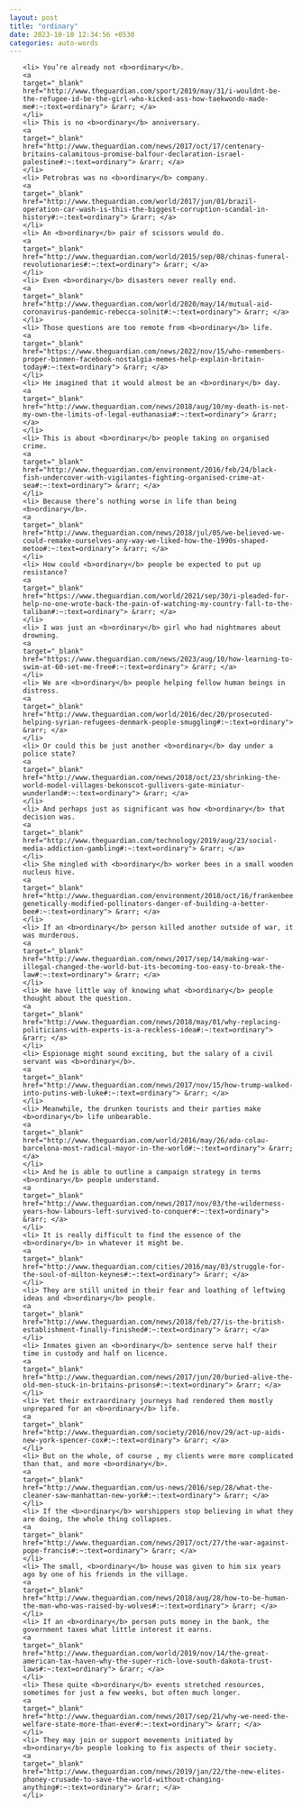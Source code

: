 ```yaml
---
layout: post
title: "ordinary"
date: 2023-10-10 12:34:56 +0530
categories: auto-words
---
```

<ol>

    <li> You’re already not <b>ordinary</b>.
    <a 
    target="_blank" 
    href="http://www.theguardian.com/sport/2019/may/31/i-wouldnt-be-the-refugee-id-be-the-girl-who-kicked-ass-how-taekwondo-made-me#:~:text=ordinary"> &rarr; </a>
    </li>
    <li> This is no <b>ordinary</b> anniversary.
    <a 
    target="_blank" 
    href="http://www.theguardian.com/news/2017/oct/17/centenary-britains-calamitous-promise-balfour-declaration-israel-palestine#:~:text=ordinary"> &rarr; </a>
    </li>
    <li> Petrobras was no <b>ordinary</b> company.
    <a 
    target="_blank" 
    href="http://www.theguardian.com/world/2017/jun/01/brazil-operation-car-wash-is-this-the-biggest-corruption-scandal-in-history#:~:text=ordinary"> &rarr; </a>
    </li>
    <li> An <b>ordinary</b> pair of scissors would do.
    <a 
    target="_blank" 
    href="http://www.theguardian.com/world/2015/sep/08/chinas-funeral-revolutionaries#:~:text=ordinary"> &rarr; </a>
    </li>
    <li> Even <b>ordinary</b> disasters never really end.
    <a 
    target="_blank" 
    href="http://www.theguardian.com/world/2020/may/14/mutual-aid-coronavirus-pandemic-rebecca-solnit#:~:text=ordinary"> &rarr; </a>
    </li>
    <li> Those questions are too remote from <b>ordinary</b> life.
    <a 
    target="_blank" 
    href="https://www.theguardian.com/news/2022/nov/15/who-remembers-proper-binmen-facebook-nostalgia-memes-help-explain-britain-today#:~:text=ordinary"> &rarr; </a>
    </li>
    <li> He imagined that it would almost be an <b>ordinary</b> day.
    <a 
    target="_blank" 
    href="http://www.theguardian.com/news/2018/aug/10/my-death-is-not-my-own-the-limits-of-legal-euthanasia#:~:text=ordinary"> &rarr; </a>
    </li>
    <li> This is about <b>ordinary</b> people taking on organised crime.
    <a 
    target="_blank" 
    href="http://www.theguardian.com/environment/2016/feb/24/black-fish-undercover-with-vigilantes-fighting-organised-crime-at-sea#:~:text=ordinary"> &rarr; </a>
    </li>
    <li> Because there’s nothing worse in life than being <b>ordinary</b>.
    <a 
    target="_blank" 
    href="http://www.theguardian.com/news/2018/jul/05/we-believed-we-could-remake-ourselves-any-way-we-liked-how-the-1990s-shaped-metoo#:~:text=ordinary"> &rarr; </a>
    </li>
    <li> How could <b>ordinary</b> people be expected to put up resistance?
    <a 
    target="_blank" 
    href="https://www.theguardian.com/world/2021/sep/30/i-pleaded-for-help-no-one-wrote-back-the-pain-of-watching-my-country-fall-to-the-taliban#:~:text=ordinary"> &rarr; </a>
    </li>
    <li> I was just an <b>ordinary</b> girl who had nightmares about drowning.
    <a 
    target="_blank" 
    href="https://www.theguardian.com/news/2023/aug/10/how-learning-to-swim-at-60-set-me-free#:~:text=ordinary"> &rarr; </a>
    </li>
    <li> We are <b>ordinary</b> people helping fellow human beings in distress.
    <a 
    target="_blank" 
    href="http://www.theguardian.com/world/2016/dec/20/prosecuted-helping-syrian-refugees-denmark-people-smuggling#:~:text=ordinary"> &rarr; </a>
    </li>
    <li> Or could this be just another <b>ordinary</b> day under a police state?
    <a 
    target="_blank" 
    href="http://www.theguardian.com/news/2018/oct/23/shrinking-the-world-model-villages-bekonscot-gullivers-gate-miniatur-wunderland#:~:text=ordinary"> &rarr; </a>
    </li>
    <li> And perhaps just as significant was how <b>ordinary</b> that decision was.
    <a 
    target="_blank" 
    href="http://www.theguardian.com/technology/2019/aug/23/social-media-addiction-gambling#:~:text=ordinary"> &rarr; </a>
    </li>
    <li> She mingled with <b>ordinary</b> worker bees in a small wooden nucleus hive.
    <a 
    target="_blank" 
    href="http://www.theguardian.com/environment/2018/oct/16/frankenbees-genetically-modified-pollinators-danger-of-building-a-better-bee#:~:text=ordinary"> &rarr; </a>
    </li>
    <li> If an <b>ordinary</b> person killed another outside of war, it was murderous.
    <a 
    target="_blank" 
    href="http://www.theguardian.com/news/2017/sep/14/making-war-illegal-changed-the-world-but-its-becoming-too-easy-to-break-the-law#:~:text=ordinary"> &rarr; </a>
    </li>
    <li> We have little way of knowing what <b>ordinary</b> people thought about the question.
    <a 
    target="_blank" 
    href="http://www.theguardian.com/news/2018/may/01/why-replacing-politicians-with-experts-is-a-reckless-idea#:~:text=ordinary"> &rarr; </a>
    </li>
    <li> Espionage might sound exciting, but the salary of a civil servant was <b>ordinary</b>.
    <a 
    target="_blank" 
    href="http://www.theguardian.com/news/2017/nov/15/how-trump-walked-into-putins-web-luke#:~:text=ordinary"> &rarr; </a>
    </li>
    <li> Meanwhile, the drunken tourists and their parties make <b>ordinary</b> life unbearable.
    <a 
    target="_blank" 
    href="http://www.theguardian.com/world/2016/may/26/ada-colau-barcelona-most-radical-mayor-in-the-world#:~:text=ordinary"> &rarr; </a>
    </li>
    <li> And he is able to outline a campaign strategy in terms <b>ordinary</b> people understand.
    <a 
    target="_blank" 
    href="http://www.theguardian.com/news/2017/nov/03/the-wilderness-years-how-labours-left-survived-to-conquer#:~:text=ordinary"> &rarr; </a>
    </li>
    <li> It is really difficult to find the essence of the <b>ordinary</b> in whatever it might be.
    <a 
    target="_blank" 
    href="http://www.theguardian.com/cities/2016/may/03/struggle-for-the-soul-of-milton-keynes#:~:text=ordinary"> &rarr; </a>
    </li>
    <li> They are still united in their fear and loathing of leftwing ideas and <b>ordinary</b> people.
    <a 
    target="_blank" 
    href="http://www.theguardian.com/news/2018/feb/27/is-the-british-establishment-finally-finished#:~:text=ordinary"> &rarr; </a>
    </li>
    <li> Inmates given an <b>ordinary</b> sentence serve half their time in custody and half on licence.
    <a 
    target="_blank" 
    href="http://www.theguardian.com/news/2017/jun/20/buried-alive-the-old-men-stuck-in-britains-prisons#:~:text=ordinary"> &rarr; </a>
    </li>
    <li> Yet their extraordinary journeys had rendered them mostly unprepared for an <b>ordinary</b> life.
    <a 
    target="_blank" 
    href="http://www.theguardian.com/society/2016/nov/29/act-up-aids-new-york-spencer-cox#:~:text=ordinary"> &rarr; </a>
    </li>
    <li> But on the whole, of course , my clients were more complicated than that, and more <b>ordinary</b>.
    <a 
    target="_blank" 
    href="http://www.theguardian.com/us-news/2016/sep/28/what-the-cleaner-saw-manhattan-new-york#:~:text=ordinary"> &rarr; </a>
    </li>
    <li> If the <b>ordinary</b> worshippers stop believing in what they are doing, the whole thing collapses.
    <a 
    target="_blank" 
    href="http://www.theguardian.com/news/2017/oct/27/the-war-against-pope-francis#:~:text=ordinary"> &rarr; </a>
    </li>
    <li> The small, <b>ordinary</b> house was given to him six years ago by one of his friends in the village.
    <a 
    target="_blank" 
    href="http://www.theguardian.com/news/2018/aug/28/how-to-be-human-the-man-who-was-raised-by-wolves#:~:text=ordinary"> &rarr; </a>
    </li>
    <li> If an <b>ordinary</b> person puts money in the bank, the government taxes what little interest it earns.
    <a 
    target="_blank" 
    href="http://www.theguardian.com/world/2019/nov/14/the-great-american-tax-haven-why-the-super-rich-love-south-dakota-trust-laws#:~:text=ordinary"> &rarr; </a>
    </li>
    <li> These quite <b>ordinary</b> events stretched resources, sometimes for just a few weeks, but often much longer.
    <a 
    target="_blank" 
    href="http://www.theguardian.com/news/2017/sep/21/why-we-need-the-welfare-state-more-than-ever#:~:text=ordinary"> &rarr; </a>
    </li>
    <li> They may join or support movements initiated by <b>ordinary</b> people looking to fix aspects of their society.
    <a 
    target="_blank" 
    href="http://www.theguardian.com/news/2019/jan/22/the-new-elites-phoney-crusade-to-save-the-world-without-changing-anything#:~:text=ordinary"> &rarr; </a>
    </li>